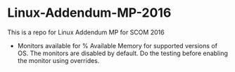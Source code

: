 # Linux-Addendum-MP-2016
This is a repo for Linux Addendum MP for SCOM 2016
- Monitors available for % Available Memory for supported versions of OS. The monitors are disabled by default. Do the testing before enabling the monitor using overrides.
